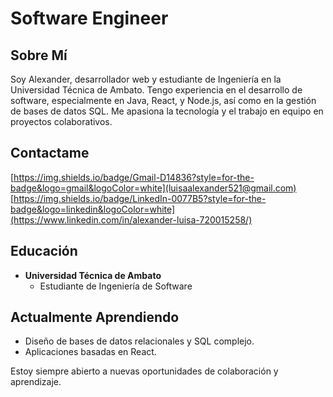 # Software Engineer

## Sobre Mí
Soy Alexander, desarrollador web y estudiante de Ingeniería en la Universidad Técnica de Ambato. Tengo experiencia en el desarrollo de software, especialmente en Java, React, y Node.js, así como en la gestión de bases de datos SQL. Me apasiona la tecnología y el trabajo en equipo en proyectos colaborativos.

## Contactame
[https://img.shields.io/badge/Gmail-D14836?style=for-the-badge&logo=gmail&logoColor=white](luisaalexander521@gmail.com)
[https://img.shields.io/badge/LinkedIn-0077B5?style=for-the-badge&logo=linkedin&logoColor=white](https://www.linkedin.com/in/alexander-luisa-720015258/)

## Educación
- **Universidad Técnica de Ambato**
  - Estudiante de Ingeniería de Software

## Actualmente Aprendiendo
- Diseño de bases de datos relacionales y SQL complejo.
- Aplicaciones basadas en React.

Estoy siempre abierto a nuevas oportunidades de colaboración y aprendizaje.

